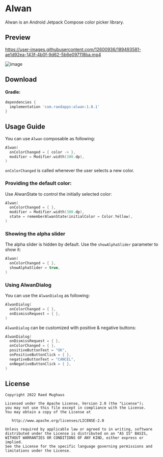 # Alwan
Alwan is an Android Jetpack Compose color picker library.  

## Preview
https://user-images.githubusercontent.com/12600936/189493581-ae1d92ea-143f-4b0f-9d62-5b6e097118ba.mp4

![image](https://user-images.githubusercontent.com/12600936/189495507-1f0fe171-7e48-4696-ae49-61e1bab3dc4e.png)


## Download
#### Gradle:
```gradle
dependencies {
  implementation 'com.raedapps:alwan:1.0.1'
}
```

## Usage Guide
You can use `Alwan` composable as following:
````Kotlin
Alwan(
  onColorChanged = { color -> },
  modifier = Modifier.width(300.dp),
)
````
`onColorChanged` is called whenever the user selects a new color.

### Providing the default color:
Use AlwanState to control the initially selected color:
````Kotlin
Alwan(
  onColorChanged = { },
  modifier = Modifier.width(300.dp),
  state = rememberAlwanState(initialColor = Color.Yellow),
)
````

### Showing the alpha slider
The alpha slider is hidden by default. Use the `showAlphaSlider` parameter to show it:
```kotlin
Alwan(
  onColorChanged = { },
  showAlphaSlider = true,
)
```

### Using AlwanDialog
You can use the `AlwanDialog` as following:
````kotlin
AlwanDialog(
  onColorChanged = { },
  onDismissRequest = { },
)
````

`AlwanDialog` can be customized with positive & negative buttons:
````kotlin
AlwanDialog(
  onDismissRequest = { },
  onColorChanged = { },
  positiveButtonText = "OK",
  onPositiveButtonClick = { },
  negativeButtonText = "CANCEL",
  onNegativeButtonClick = { },
)
````


## License
```
Copyright 2022 Raed Mughaus

Licensed under the Apache License, Version 2.0 (the "License");
you may not use this file except in compliance with the License.
You may obtain a copy of the License at

   http://www.apache.org/licenses/LICENSE-2.0

Unless required by applicable law or agreed to in writing, software
distributed under the License is distributed on an "AS IS" BASIS,
WITHOUT WARRANTIES OR CONDITIONS OF ANY KIND, either express or implied.
See the License for the specific language governing permissions and
limitations under the License.
```
